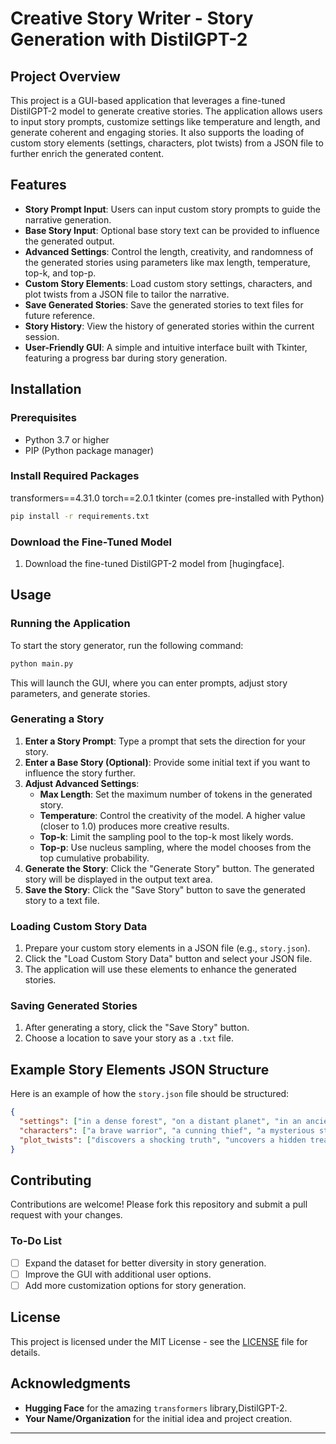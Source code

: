 # Creative Story Writer - Story Generation with DistilGPT-2

## Project Overview

This project is a GUI-based application that leverages a fine-tuned DistilGPT-2 model to generate creative  stories. The application allows users to input story prompts, customize settings like temperature and length, and generate coherent and engaging stories. It also supports the loading of custom story elements (settings, characters, plot twists) from a JSON file to further enrich the generated content.

## Features

- **Story Prompt Input**: Users can input custom story prompts to guide the narrative generation.
- **Base Story Input**: Optional base story text can be provided to influence the generated output.
- **Advanced Settings**: Control the length, creativity, and randomness of the generated stories using parameters like max length, temperature, top-k, and top-p.
- **Custom Story Elements**: Load custom story settings, characters, and plot twists from a JSON file to tailor the narrative.
- **Save Generated Stories**: Save the generated stories to text files for future reference.
- **Story History**: View the history of generated stories within the current session.
- **User-Friendly GUI**: A simple and intuitive interface built with Tkinter, featuring a progress bar during story generation.

## Installation

### Prerequisites

- Python 3.7 or higher
- PIP (Python package manager)


### Install Required Packages
transformers==4.31.0
torch==2.0.1
tkinter (comes pre-installed with Python)


```bash
pip install -r requirements.txt
```

### Download the Fine-Tuned Model

1. Download the fine-tuned DistilGPT-2 model from [hugingface].


## Usage

### Running the Application

To start the story generator, run the following command:

```bash
python main.py
```

This will launch the GUI, where you can enter prompts, adjust story parameters, and generate stories.

### Generating a Story

1. **Enter a Story Prompt**: Type a prompt that sets the direction for your story.
2. **Enter a Base Story (Optional)**: Provide some initial text if you want to influence the story further.
3. **Adjust Advanced Settings**:
   - **Max Length**: Set the maximum number of tokens in the generated story.
   - **Temperature**: Control the creativity of the model. A higher value (closer to 1.0) produces more creative results.
   - **Top-k**: Limit the sampling pool to the top-k most likely words.
   - **Top-p**: Use nucleus sampling, where the model chooses from the top cumulative probability.
4. **Generate the Story**: Click the "Generate Story" button. The generated story will be displayed in the output text area.
5. **Save the Story**: Click the "Save Story" button to save the generated story to a text file.

### Loading Custom Story Data

1. Prepare your custom story elements in a JSON file (e.g., `story.json`).
2. Click the "Load Custom Story Data" button and select your JSON file.
3. The application will use these elements to enhance the generated stories.

### Saving Generated Stories

1. After generating a story, click the "Save Story" button.
2. Choose a location to save your story as a `.txt` file.

## Example Story Elements JSON Structure

Here is an example of how the `story.json` file should be structured:

```json
{
  "settings": ["in a dense forest", "on a distant planet", "in an ancient temple"],
  "characters": ["a brave warrior", "a cunning thief", "a mysterious stranger"],
  "plot_twists": ["discovers a shocking truth", "uncovers a hidden treasure", "faces an unexpected enemy"]
}
```

## Contributing

Contributions are welcome! Please fork this repository and submit a pull request with your changes.

### To-Do List

- [ ] Expand the dataset for better diversity in story generation.
- [ ] Improve the GUI with additional user options.
- [ ] Add more customization options for story generation.

## License

This project is licensed under the MIT License - see the [LICENSE](LICENSE) file for details.

## Acknowledgments

- **Hugging Face** for the amazing `transformers` library,DistilGPT-2.
- **Your Name/Organization** for the initial idea and project creation.

---

